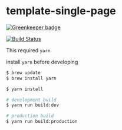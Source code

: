 # template-single-page

[![Greenkeeper badge](https://badges.greenkeeper.io/noliaki/template-single-page.svg)](https://greenkeeper.io/)

[![Build Status](https://travis-ci.org/noliaki/template-single-page.svg?branch=master)](https://travis-ci.org/noliaki/template-single-page)

This required `yarn`

install `yarn` before developing

```bash
$ brew update
$ brew install yarn
```

```bash
$ yarn install

# development build
$ yarn run build:dev

# production build
$ yarn run build:production
```
